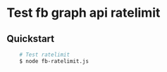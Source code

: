 # Test fb graph api ratelimit  

Quickstart
----------


```bash
    # Test ratelimit
    $ node fb-ratelimit.js
```